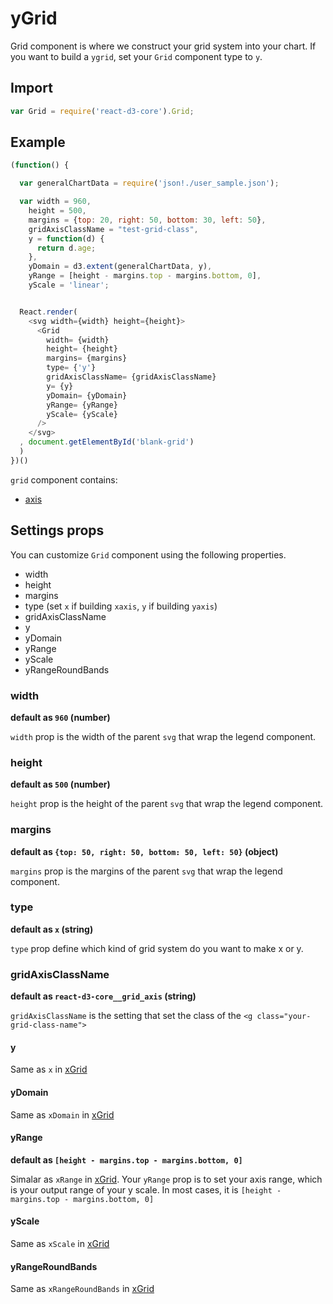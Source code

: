 # yGrid

Grid component is where we construct your grid system into your chart. If you want to build a `ygrid`, set your `Grid` component type to `y`.

## Import

```js
var Grid = require('react-d3-core').Grid;
```

## Example

```js
(function() {

  var generalChartData = require('json!./user_sample.json');

  var width = 960,
    height = 500,
    margins = {top: 20, right: 50, bottom: 30, left: 50},
    gridAxisClassName = "test-grid-class",
    y = function(d) {
      return d.age;
    },
    yDomain = d3.extent(generalChartData, y),
    yRange = [height - margins.top - margins.bottom, 0],
    yScale = 'linear';


  React.render(
    <svg width={width} height={height}>
      <Grid
        width= {width}
        height= {height}
        margins= {margins}
        type= {'y'}
        gridAxisClassName= {gridAxisClassName}
        y= {y}
        yDomain= {yDomain}
        yRange= {yRange}
        yScale= {yScale}
      />
    </svg>
  , document.getElementById('blank-grid')
  )
})()
```

`grid` component contains:

- [axis](./axis.md)

## Settings props

You can customize `Grid` component using the following properties.

- width
- height
- margins
- type (set `x` if building `xaxis`, `y` if building `yaxis`)
- gridAxisClassName
- y
- yDomain
- yRange
- yScale
- yRangeRoundBands

### width

**default as `960` (number)**

`width` prop is the width of the parent `svg` that wrap the legend component.

### height

**default as `500` (number)**

`height` prop is the height of the parent `svg` that wrap the legend component.

### margins

**default as `{top: 50, right: 50, bottom: 50, left: 50}` (object)**

`margins` prop is the margins of the parent `svg` that wrap the legend component.

### type

**default as `x` (string)**

`type` prop define which kind of grid system do you want to make x or y.

### gridAxisClassName

**default as `react-d3-core__grid_axis` (string)**

`gridAxisClassName` is the setting that set the class of the `<g class="your-grid-class-name">`

#### y

Same as `x` in [xGrid](./xgrid.md)

#### yDomain

Same as `xDomain` in [xGrid](./xgrid.md)

#### yRange

**default as `[height - margins.top - margins.bottom, 0]`**

Simalar as `xRange` in [xGrid](./xgrid.md). Your `yRange` prop is to set your axis range, which is your output range of your y scale. In most cases, it is `[height - margins.top - margins.bottom, 0]`


#### yScale

Same as `xScale` in [xGrid](./xgrid.md)

#### yRangeRoundBands

Same as `xRangeRoundBands` in [xGrid](./xgrid.md)
